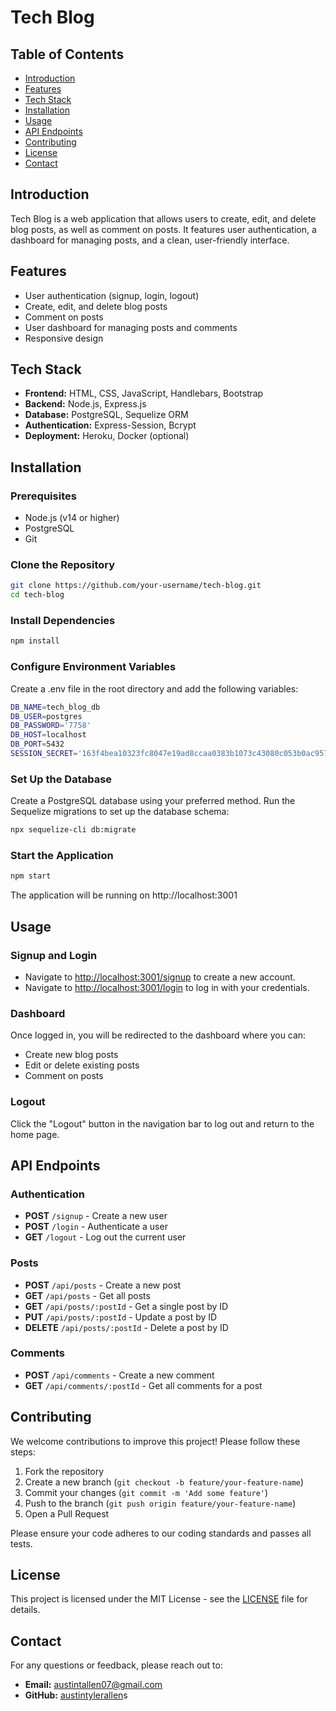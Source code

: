 # Tech Blog

## Table of Contents

- [Introduction](#introduction)
- [Features](#features)
- [Tech Stack](#tech-stack)
- [Installation](#installation)
- [Usage](#usage)
- [API Endpoints](#api-endpoints)
- [Contributing](#contributing)
- [License](#license)
- [Contact](#contact)

## Introduction

Tech Blog is a web application that allows users to create, edit, and delete blog posts, as well as comment on posts. It features user authentication, a dashboard for managing posts, and a clean, user-friendly interface.

## Features

- User authentication (signup, login, logout)
- Create, edit, and delete blog posts
- Comment on posts
- User dashboard for managing posts and comments
- Responsive design

## Tech Stack

- **Frontend:** HTML, CSS, JavaScript, Handlebars, Bootstrap
- **Backend:** Node.js, Express.js
- **Database:** PostgreSQL, Sequelize ORM
- **Authentication:** Express-Session, Bcrypt
- **Deployment:** Heroku, Docker (optional)

## Installation

### Prerequisites

- Node.js (v14 or higher)
- PostgreSQL
- Git

### Clone the Repository

```bash
git clone https://github.com/your-username/tech-blog.git
cd tech-blog
```

### Install Dependencies

```bash
npm install
```

### Configure Environment Variables

Create a .env file in the root directory and add the following variables:

```bash
DB_NAME=tech_blog_db
DB_USER=postgres
DB_PASSWORD='7758'
DB_HOST=localhost
DB_PORT=5432
SESSION_SECRET='163f4bea10323fc8047e19ad8ccaa0383b1073c43080c053b0ac957e8af02689b4410d5cc6d4984ff91411ca7ecfc84c4f9f8f9816e5bd3295d6667462039f4d'
```

### Set Up the Database

Create a PostgreSQL database using your preferred method.
Run the Sequelize migrations to set up the database schema:

```bash
npx sequelize-cli db:migrate
```

### Start the Application

```bash
npm start
```

The application will be running on http://localhost:3001

## Usage

### Signup and Login

- Navigate to [http://localhost:3001/signup](http://localhost:3001/signup) to create a new account.
- Navigate to [http://localhost:3001/login](http://localhost:3001/login) to log in with your credentials.

### Dashboard

Once logged in, you will be redirected to the dashboard where you can:

- Create new blog posts
- Edit or delete existing posts
- Comment on posts

### Logout

Click the "Logout" button in the navigation bar to log out and return to the home page.

## API Endpoints

### Authentication

- **POST** `/signup` - Create a new user
- **POST** `/login` - Authenticate a user
- **GET** `/logout` - Log out the current user

### Posts

- **POST** `/api/posts` - Create a new post
- **GET** `/api/posts` - Get all posts
- **GET** `/api/posts/:postId` - Get a single post by ID
- **PUT** `/api/posts/:postId` - Update a post by ID
- **DELETE** `/api/posts/:postId` - Delete a post by ID

### Comments

- **POST** `/api/comments` - Create a new comment
- **GET** `/api/comments/:postId` - Get all comments for a post

## Contributing

We welcome contributions to improve this project! Please follow these steps:

1. Fork the repository
2. Create a new branch (`git checkout -b feature/your-feature-name`)
3. Commit your changes (`git commit -m 'Add some feature'`)
4. Push to the branch (`git push origin feature/your-feature-name`)
5. Open a Pull Request

Please ensure your code adheres to our coding standards and passes all tests.

## License

This project is licensed under the MIT License - see the [LICENSE](LICENSE) file for details.

## Contact

For any questions or feedback, please reach out to:

- **Email:** austintallen07@gmail.com
- **GitHub:** [austintylerallen](https://github.com/austintylerallen)s
